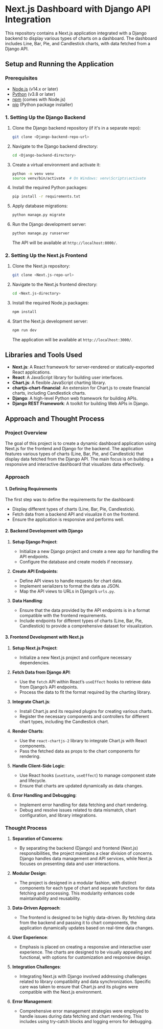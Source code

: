 # Next.js Dashboard with Django API Integration

This repository contains a Next.js application integrated with a Django backend to display various types of charts on a dashboard. The dashboard includes Line, Bar, Pie, and Candlestick charts, with data fetched from a Django API.

## Setup and Running the Application

### Prerequisites

- [Node.js](https://nodejs.org/) (v14.x or later)
- [Python](https://www.python.org/) (v3.8 or later)
- [npm](https://www.npmjs.com/) (comes with Node.js)
- [pip](https://pip.pypa.io/en/stable/) (Python package installer)

### 1. Setting Up the Django Backend

1. Clone the Django backend repository (if it's in a separate repo):

    ```bash
    git clone <Django-backend-repo-url>
    ```

2. Navigate to the Django backend directory:

    ```bash
    cd <Django-backend-directory>
    ```

3. Create a virtual environment and activate it:

    ```bash
    python -m venv venv
    source venv/bin/activate  # On Windows: venv\Scripts\activate
    ```

4. Install the required Python packages:

    ```bash
    pip install -r requirements.txt
    ```

5. Apply database migrations:

    ```bash
    python manage.py migrate
    ```

6. Run the Django development server:

    ```bash
    python manage.py runserver
    ```

    The API will be available at `http://localhost:8000/`.

### 2. Setting Up the Next.js Frontend

1. Clone the Next.js repository:

    ```bash
    git clone <Next.js-repo-url>
    ```

2. Navigate to the Next.js frontend directory:

    ```bash
    cd <Next.js-directory>
    ```

3. Install the required Node.js packages:

    ```bash
    npm install
    ```

4. Start the Next.js development server:

    ```bash
    npm run dev
    ```

    The application will be available at `http://localhost:3000/`.

## Libraries and Tools Used

- **Next.js**: A React framework for server-rendered or statically-exported React applications.
- **React**: A JavaScript library for building user interfaces.
- **Chart.js**: A flexible JavaScript charting library.
- **chartjs-chart-financial**: An extension for Chart.js to create financial charts, including Candlestick charts.
- **Django**: A high-level Python web framework for building APIs.
- **Django REST Framework**: A toolkit for building Web APIs in Django.

## Approach and Thought Process

### Project Overview

The goal of this project is to create a dynamic dashboard application using Next.js for the frontend and Django for the backend. The application features various types of charts (Line, Bar, Pie, and Candlestick) that display data fetched from the Django API. The main focus is on building a responsive and interactive dashboard that visualizes data effectively.

### Approach

#### 1. **Defining Requirements**

The first step was to define the requirements for the dashboard:
- Display different types of charts (Line, Bar, Pie, Candlestick).
- Fetch data from a backend API and visualize it on the frontend.
- Ensure the application is responsive and performs well.

#### 2. **Backend Development with Django**

1. **Setup Django Project**:
   - Initialize a new Django project and create a new app for handling the API endpoints.
   - Configure the database and create models if necessary.

2. **Create API Endpoints**:
   - Define API views to handle requests for chart data.
   - Implement serializers to format the data as JSON.
   - Map the API views to URLs in Django’s `urls.py`.

3. **Data Handling**:
   - Ensure that the data provided by the API endpoints is in a format compatible with the frontend requirements.
   - Include endpoints for different types of charts (Line, Bar, Pie, Candlestick) to provide a comprehensive dataset for visualization.

#### 3. **Frontend Development with Next.js**

1. **Setup Next.js Project**:
   - Initialize a new Next.js project and configure necessary dependencies.

2. **Fetch Data from Django API**:
   - Use the `fetch` API within React’s `useEffect` hooks to retrieve data from Django’s API endpoints.
   - Process the data to fit the format required by the charting library.

3. **Integrate Chart.js**:
   - Install Chart.js and its required plugins for creating various charts.
   - Register the necessary components and controllers for different chart types, including the Candlestick chart.

4. **Render Charts**:
   - Use the `react-chartjs-2` library to integrate Chart.js with React components.
   - Pass the fetched data as props to the chart components for rendering.

5. **Handle Client-Side Logic**:
   - Use React hooks (`useState`, `useEffect`) to manage component state and lifecycle.
   - Ensure that charts are updated dynamically as data changes.

6. **Error Handling and Debugging**:
   - Implement error handling for data fetching and chart rendering.
   - Debug and resolve issues related to data mismatch, chart configuration, and library integrations.

### Thought Process

1. **Separation of Concerns**:
   - By separating the backend (Django) and frontend (Next.js) responsibilities, the project maintains a clear division of concerns. Django handles data management and API services, while Next.js focuses on presenting data and user interactions.

2. **Modular Design**:
   - The project is designed in a modular fashion, with distinct components for each type of chart and separate functions for data fetching and processing. This modularity enhances code maintainability and reusability.

3. **Data-Driven Approach**:
   - The frontend is designed to be highly data-driven. By fetching data from the backend and passing it to chart components, the application dynamically updates based on real-time data changes.

4. **User Experience**:
   - Emphasis is placed on creating a responsive and interactive user experience. The charts are designed to be visually appealing and functional, with options for customization and responsive design.

5. **Integration Challenges**:
   - Integrating Next.js with Django involved addressing challenges related to library compatibility and data synchronization. Specific care was taken to ensure that Chart.js and its plugins were compatible with the Next.js environment.

6. **Error Management**:
   - Comprehensive error management strategies were employed to handle issues during data fetching and chart rendering. This includes using try-catch blocks and logging errors for debugging.




